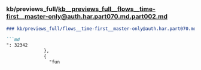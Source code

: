 ### kb/previews_full/kb__previews_full__flows__time-first__master-only@auth.har.part070.md.part002.md

```md
### kb/previews_full/flows__time-first__master-only@auth.har.part070.md (part 002)

```md
": 32342
              },
              {
                "fun
```

```

```
